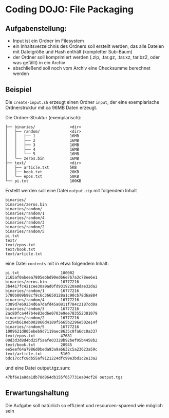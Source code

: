 # Coding DOJO: File Packaging

## Aufgabenstellung:

- Input ist ein Ordner im Filesystem
- ein Inhaltsverzeichnis des Ordners soll erstellt werden, das alle Dateien mit Dateigröße und Hash enthält (kompletter Sub-Baum)
- der Ordner soll komprimiert werden (.zip, .tar.gz, .tar.xz, tar.bz2, oder was gefällt) in ein Archiv
- abschließend soll noch vom Archiv eine Checksumme berechnet werden

## Beispiel

Die `create-input.sh` erzeugt einen Ordner `input`, der eine exemplarische Ordnerstruktur mit ca 96MB Daten erzeugt.

Die Ordner-Struktur (exemplarisch):

```
├── binaries/               <dir>
│   ├── random/             <dir>
│   │   ├── 1               16MB
│   │   ├── 2               16MB
│   │   ├── 3               16MB
│   │   ├── 4               16MB
│   │   └── 5               16MB
│   └── zeros.bin           16MB
├── text/                   <dir>
│   ├── article.txt         5KB
│   ├── book.txt            20KB
│   └── epos.txt            50KB
└── pi.txt                  100KB
```

Erstellt werden soll eine Datei `output.zip` mit folgendem Inhalt

```
binaries/
binaries/zeros.bin
binaries/random/
binaries/random/1
binaries/random/4
binaries/random/3
binaries/random/2
binaries/random/5
pi.txt
text/
text/epos.txt
text/book.txt
text/article.txt
```

eine Datei `contents` mit in etwa folgendem Inhalt:

```
pi.txt                  100002     2165af0abeea7805ebbd90ed66e7b7a3c78ee6e1
binaries/zeros.bin      16777216   3b4417fc421cee30a9ad0fd9319220a8dae32da2
binaries/random/1       16777216   5780b009b98cf9c6c36650128a1c90cb78d6a884
binaries/random/4       16777216   c389d7e69234d6a7dafd45a0811f784c2187cd0a
binaries/random/3       16777216   2ac80fca447b4e83ed6e0703e9ee783552381079
binaries/random/2       16777216   cc294b610eb002866d4189f5665b2296e502e14f
binaries/random/5       16777216   1009621d805ebeb9d7119aec8635c0fa6dc0a337
text/epos.txt           47681      00d3d3d8d4bd25f5aafe03328b92bef95b4458b2
text/book.txt           20945      ee5eef64a7986d0beda93a9a6632c5a23623a59c
text/article.txt        5169       bdc17ccfc8db55af9121224dfc99e3bd1c2e13a2
```

und eine Datei output.tgz.sum:

```
47bf6e1a8da1db78d864db155f657731ea04cf28 output.tgz
```

## Erwartungshaltung

Die Aufgabe soll natürlich so effizient und resourcen-sparend wie möglich sein

